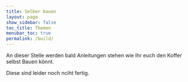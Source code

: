 ```yaml
---
title: Selber bauen
layout: page
show_sidebar: false
toc_title: Themen
menubar_toc: true
permalink: /build/
---
```


An dieser Stelle werden bald Anleitungen stehen wie Ihr euch den Koffer selbst Bauen könnt.

Diese sind leider noch nciht fertig.